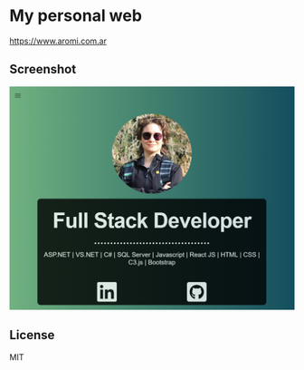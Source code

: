 # My personal web

https://www.aromi.com.ar

## Screenshot

[![landing page screenshot](screenshots/landing.PNG "Landing page screenshot")](https://www.aromi.com.ar)

## License

MIT
